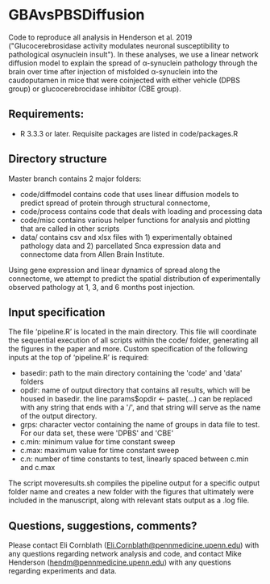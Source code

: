 # GBAvsPBSDiffusion

Code to reproduce all analysis in Henderson et al. 2019 ("Glucocerebrosidase activity modulates neuronal susceptibility to pathological αsynuclein insult"). In these analyses, we use a linear network diffusion model to explain the spread of α-synuclein pathology through the brain over time after injection of misfolded α-synuclein into the caudoputamen in mice that were coinjected with either vehicle (DPBS group) or glucocerebrocidase inhibitor (CBE group).

## Requirements:
  - R 3.3.3 or later. Requisite packages are listed in code/packages.R

## Directory structure

Master branch contains 2 major folders:
  - code/diffmodel contains code that uses linear diffusion models to predict spread of protein through structural connectome, 
  - code/process contains code that deals with loading and processing data
  - code/misc contains various helper functions for analysis and plotting that are called in other scripts
  - data/ contains csv and xlsx files with 1) experimentally obtained pathology data and 2) parcellated Snca expression data and connectome data from Allen Brain Institute. 
  
Using gene expression and linear dynamics of spread along the connectome, we attempt to predict the spatial distribution of experimentally observed pathology at 1, 3, and 6 months post injection.

## Input specification

The file ‘pipeline.R’ is located in the main directory. This file will coordinate the sequential execution of all scripts within the code/ folder, generating all the figures in the paper and more. Custom specification of the following inputs at the top of ‘pipeline.R’ is required:
  - basedir:  path to the main directory containing the 'code' and 'data' folders 
  - opdir: name of output directory that contains all results, which will be housed in basedir. the line params$opdir <- paste(...) can be replaced with any string that ends with a '/', and that string will serve as the name of the output directory.
  - grps: character vector containing the name of groups in data file to test. For our data set, these were 'DPBS' and 'CBE'
  - c.min: minimum value for time constant sweep
  - c.max: maximum value for time constant sweep
  - c.n: number of time constants to test, linearly spaced between c.min and c.max

The script moveresults.sh compiles the pipeline output for a specific output folder name and creates a new folder with the figures that ultimately were included in the manuscript, along with relevant stats output as a .log file.

## Questions, suggestions, comments?

Please contact Eli Cornblath (Eli.Cornblath@pennmedicine.upenn.edu) with any questions regarding network analysis and code, and contact Mike Henderson (hendm@pennmedicine.upenn.edu) with any questions regarding experiments and data.
